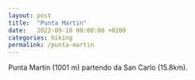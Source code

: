 ```yaml
---
layout: post
title:  "Punta Martin"
date:   2022-09-10 00:00:00 +0200
categories: hiking
permalink: /punta-martin
---
```

Punta Martin (1001 m) partendo da San Carlo (15.8km).